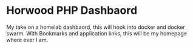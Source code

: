 # Horwood PHP Dashbaord

My take on a homelab dashbaord, this will hook into docker and docker swarm.
With Bookmarks and application links, this will be my homepage where ever I am.

